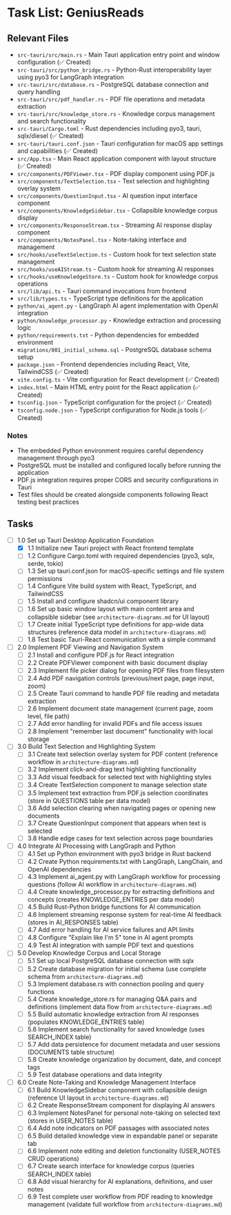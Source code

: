 # Task List: GeniusReads

## Relevant Files

- `src-tauri/src/main.rs` - Main Tauri application entry point and window configuration (✅ Created)
- `src-tauri/src/python_bridge.rs` - Python-Rust interoperability layer using pyo3 for LangGraph integration
- `src-tauri/src/database.rs` - PostgreSQL database connection and query handling
- `src-tauri/src/pdf_handler.rs` - PDF file operations and metadata extraction
- `src-tauri/src/knowledge_store.rs` - Knowledge corpus management and search functionality
- `src-tauri/Cargo.toml` - Rust dependencies including pyo3, tauri, sqlx/diesel (✅ Created)
- `src-tauri/tauri.conf.json` - Tauri configuration for macOS app settings and capabilities (✅ Created)
- `src/App.tsx` - Main React application component with layout structure (✅ Created)
- `src/components/PDFViewer.tsx` - PDF display component using PDF.js
- `src/components/TextSelection.tsx` - Text selection and highlighting overlay system
- `src/components/QuestionInput.tsx` - AI question input interface component
- `src/components/KnowledgeSidebar.tsx` - Collapsible knowledge corpus display
- `src/components/ResponseStream.tsx` - Streaming AI response display component
- `src/components/NotesPanel.tsx` - Note-taking interface and management
- `src/hooks/useTextSelection.ts` - Custom hook for text selection state management
- `src/hooks/useAIStream.ts` - Custom hook for streaming AI responses
- `src/hooks/useKnowledgeStore.ts` - Custom hook for knowledge corpus operations
- `src/lib/api.ts` - Tauri command invocations from frontend
- `src/lib/types.ts` - TypeScript type definitions for the application
- `python/ai_agent.py` - LangGraph AI agent implementation with OpenAI integration
- `python/knowledge_processor.py` - Knowledge extraction and processing logic
- `python/requirements.txt` - Python dependencies for embedded environment
- `migrations/001_initial_schema.sql` - PostgreSQL database schema setup
- `package.json` - Frontend dependencies including React, Vite, TailwindCSS (✅ Created)
- `vite.config.ts` - Vite configuration for React development (✅ Created)
- `index.html` - Main HTML entry point for the React application (✅ Created)
- `tsconfig.json` - TypeScript configuration for the project (✅ Created)
- `tsconfig.node.json` - TypeScript configuration for Node.js tools (✅ Created)

### Notes

- The embedded Python environment requires careful dependency management through pyo3
- PostgreSQL must be installed and configured locally before running the application
- PDF.js integration requires proper CORS and security configurations in Tauri
- Test files should be created alongside components following React testing best practices

## Tasks

- [ ] 1.0 Set up Tauri Desktop Application Foundation
  - [x] 1.1 Initialize new Tauri project with React frontend template
  - [ ] 1.2 Configure Cargo.toml with required dependencies (pyo3, sqlx, serde, tokio)
  - [ ] 1.3 Set up tauri.conf.json for macOS-specific settings and file system permissions
  - [ ] 1.4 Configure Vite build system with React, TypeScript, and TailwindCSS
  - [ ] 1.5 Install and configure shadcn/ui component library
  - [ ] 1.6 Set up basic window layout with main content area and collapsible sidebar (see `architecture-diagrams.md` for UI layout)
  - [ ] 1.7 Create initial TypeScript type definitions for app-wide data structures (reference data model in `architecture-diagrams.md`)
  - [ ] 1.8 Test basic Tauri-React communication with a simple command

- [ ] 2.0 Implement PDF Viewing and Navigation System
  - [ ] 2.1 Install and configure PDF.js for React integration
  - [ ] 2.2 Create PDFViewer component with basic document display
  - [ ] 2.3 Implement file picker dialog for opening PDF files from filesystem
  - [ ] 2.4 Add PDF navigation controls (previous/next page, page input, zoom)
  - [ ] 2.5 Create Tauri command to handle PDF file reading and metadata extraction
  - [ ] 2.6 Implement document state management (current page, zoom level, file path)
  - [ ] 2.7 Add error handling for invalid PDFs and file access issues
  - [ ] 2.8 Implement "remember last document" functionality with local storage

- [ ] 3.0 Build Text Selection and Highlighting System
  - [ ] 3.1 Create text selection overlay system for PDF content (reference workflow in `architecture-diagrams.md`)
  - [ ] 3.2 Implement click-and-drag text highlighting functionality
  - [ ] 3.3 Add visual feedback for selected text with highlighting styles
  - [ ] 3.4 Create TextSelection component to manage selection state
  - [ ] 3.5 Implement text extraction from PDF.js selection coordinates (store in QUESTIONS table per data model)
  - [ ] 3.6 Add selection clearing when navigating pages or opening new documents
  - [ ] 3.7 Create QuestionInput component that appears when text is selected
  - [ ] 3.8 Handle edge cases for text selection across page boundaries

- [ ] 4.0 Integrate AI Processing with LangGraph and Python
  - [ ] 4.1 Set up Python environment with pyo3 bridge in Rust backend
  - [ ] 4.2 Create Python requirements.txt with LangGraph, LangChain, and OpenAI dependencies
  - [ ] 4.3 Implement ai_agent.py with LangGraph workflow for processing questions (follow AI workflow in `architecture-diagrams.md`)
  - [ ] 4.4 Create knowledge_processor.py for extracting definitions and concepts (creates KNOWLEDGE_ENTRIES per data model)
  - [ ] 4.5 Build Rust-Python bridge functions for AI communication
  - [ ] 4.6 Implement streaming response system for real-time AI feedback (stores in AI_RESPONSES table)
  - [ ] 4.7 Add error handling for AI service failures and API limits
  - [ ] 4.8 Configure "Explain like I'm 5" tone in AI agent prompts
  - [ ] 4.9 Test AI integration with sample PDF text and questions

- [ ] 5.0 Develop Knowledge Corpus and Local Storage
  - [ ] 5.1 Set up local PostgreSQL database connection with sqlx
  - [ ] 5.2 Create database migration for initial schema (use complete schema from `architecture-diagrams.md`)
  - [ ] 5.3 Implement database.rs with connection pooling and query functions
  - [ ] 5.4 Create knowledge_store.rs for managing Q&A pairs and definitions (implement data flow from `architecture-diagrams.md`)
  - [ ] 5.5 Build automatic knowledge extraction from AI responses (populates KNOWLEDGE_ENTRIES table)
  - [ ] 5.6 Implement search functionality for saved knowledge (uses SEARCH_INDEX table)
  - [ ] 5.7 Add data persistence for document metadata and user sessions (DOCUMENTS table structure)
  - [ ] 5.8 Create knowledge organization by document, date, and concept tags
  - [ ] 5.9 Test database operations and data integrity

- [ ] 6.0 Create Note-Taking and Knowledge Management Interface
  - [ ] 6.1 Build KnowledgeSidebar component with collapsible design (reference UI layout in `architecture-diagrams.md`)
  - [ ] 6.2 Create ResponseStream component for displaying AI answers
  - [ ] 6.3 Implement NotesPanel for personal note-taking on selected text (stores in USER_NOTES table)
  - [ ] 6.4 Add note indicators on PDF passages with associated notes
  - [ ] 6.5 Build detailed knowledge view in expandable panel or separate tab
  - [ ] 6.6 Implement note editing and deletion functionality (USER_NOTES CRUD operations)
  - [ ] 6.7 Create search interface for knowledge corpus (queries SEARCH_INDEX table)
  - [ ] 6.8 Add visual hierarchy for AI explanations, definitions, and user notes
  - [ ] 6.9 Test complete user workflow from PDF reading to knowledge management (validate full workflow from `architecture-diagrams.md`) 